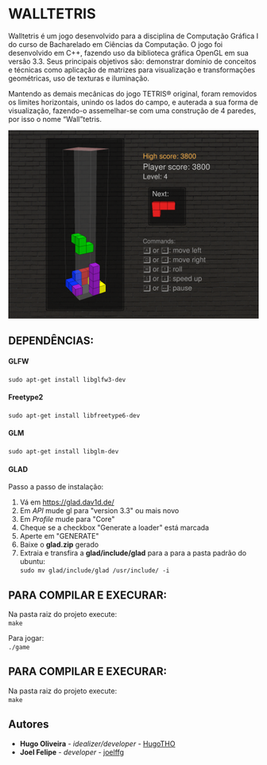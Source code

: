 # WALLTETRIS

Walltetris é um jogo desenvolvido para a disciplina de Computação Gráfica I do curso de Bacharelado em Ciências da Computação. O jogo foi desenvolvido em C++, fazendo uso da biblioteca gráfica OpenGL em sua versão 3.3. Seus principais objetivos são: demonstrar domínio de conceitos e técnicas como aplicação de matrizes para visualização e transformações geométricas, uso de texturas e iluminação. 

Mantendo as demais mecânicas do jogo TETRIS® original, foram removidos os limites horizontais, unindo os lados do campo, e auterada a sua forma de visualização, fazendo-o assemelhar-se com uma construção de 4 paredes, por isso o nome “Wall”tetris.

![Imagem da tela de jogo](https://raw.githubusercontent.com/mala-ufrn/WallTetris/master/.readme_imgs/screenshot01.png)

## DEPENDÊNCIAS:

#### GLFW

```sudo apt-get install libglfw3-dev```

#### Freetype2
```sudo apt-get install libfreetype6-dev```

#### GLM
```sudo apt-get install libglm-dev```

#### GLAD
Passo a passo de instalação:
1. Vá em https://glad.dav1d.de/
2. Em *API* mude gl para "version 3.3" ou mais novo
3. Em *Profile* mude para "Core"
4. Cheque se a checkbox "Generate a loader" está marcada
5. Aperte em "GENERATE"
6. Baixe o **glad.zip** gerado
7. Extraia e transfira a **glad/include/glad** para a para a pasta padrão do ubuntu:</br>```sudo mv glad/include/glad /usr/include/ -i```

## PARA COMPILAR E EXECURAR:
Na pasta raiz do projeto execute:</br>
  ```make```

Para jogar:</br>
  ```./game```

## PARA COMPILAR E EXECURAR:
Na pasta raiz do projeto execute:</br>
  ```make```


## Autores

* **Hugo Oliveira** - *idealizer/developer* - [HugoTHO](https://github.com/HugoTHO)
* **Joel Felipe** - *developer* - [joelffg](https://github.com/joelffg)

